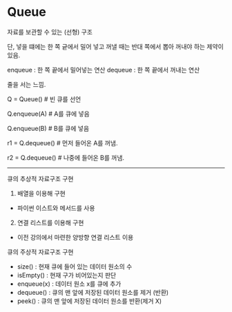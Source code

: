 # Queue

자료를 보관할 수 있는 (선형) 구조

단, 넣을 떄에는 한 쪽 긑에서 밀어 넣고 꺼낼 때는 반대 쪽에서 뽑아 꺼내야 하는 제약이 있음.

enqueue : 한 쪽 끝에서 밀어넣는 연산
dequeue : 한 쪽 끝에서 꺼내는 연산

줄을 서는 느낌.

Q = Queue() # 빈 큐를 선언

Q.enqueue(A) # A를 큐에 넣음

Q.enqueue(B) # B를 큐에 넣음

r1 = Q.dequeue() # 먼저 들어온 A를 꺼냄.

r2 = Q.dequeue() # 나중에 들어온 B를 꺼냄.

---

큐의 추상적 자료구조 구현

1. 배열을 이용해 구현

- 파이썬 이스트와 메서드를 사용

2. 연결 리스트를 이용해 구현

- 이전 강의에서 마련한 양방향 연결 리스트 이용

큐의 주상적 자료구조 구현

- size() : 현재 큐에 들어 있는 데이터 원소의 수
- isEmpty() : 현재 구가 비어있는지 판단
- enqueue(x) : 데이터 원소 x를 큐에 추가
- dequeue() : 큐의 맨 앞에 저장된 데이터 원소를 제거 (반환)
- peek() : 큐의 맨 앞에 저장된 데이터 원소를 반환(제거 X)
